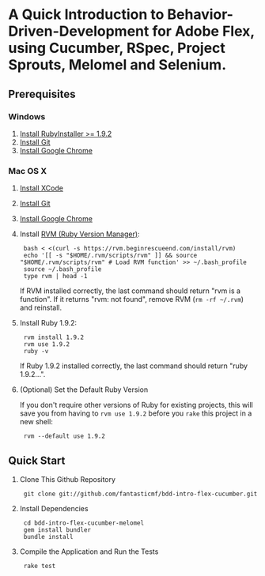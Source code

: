 # A Quick Introduction to Behavior-Driven-Development for Adobe Flex, using Cucumber, RSpec, Project Sprouts, Melomel and Selenium. #



## Prerequisites ##

### Windows ###

1. [Install RubyInstaller >= 1.9.2](http://rubyinstaller.org/downloads/)
2. [Install Git](http://code.google.com/p/msysgit/downloads/list?can=3)
3. [Install Google Chrome](http://google.com/chrome/)

### Mac OS X ###

1. [Install XCode](http://developer.apple.com/xcode/)
2. [Install Git](http://code.google.com/p/git-osx-installer/downloads/list?can=3)
3. [Install Google Chrome](http://google.com/chrome/)
4. Install [RVM (Ruby Version Manager)](https://rvm.beginrescueend.com/):

        bash < <(curl -s https://rvm.beginrescueend.com/install/rvm)
        echo '[[ -s "$HOME/.rvm/scripts/rvm" ]] && source "$HOME/.rvm/scripts/rvm" # Load RVM function' >> ~/.bash_profile
        source ~/.bash_profile
        type rvm | head -1

    If RVM installed correctly, the last command should return "rvm is a function". If it returns "rvm: not found", remove RVM (`rm -rf ~/.rvm`) and reinstall.

5. Install Ruby 1.9.2:

        rvm install 1.9.2
        rvm use 1.9.2
        ruby -v

    If Ruby 1.9.2 installed correctly, the last command should return "ruby 1.9.2...".

6. (Optional) Set the Default Ruby Version

    If you don't require other versions of Ruby for existing projects, this will save you from having to `rvm use 1.9.2` before you `rake` this project in a new shell:

        rvm --default use 1.9.2



## Quick Start ##

1. Clone This Github Repository

        git clone git://github.com/fantasticmf/bdd-intro-flex-cucumber.git

2. Install Dependencies

        cd bdd-intro-flex-cucumber-melomel
        gem install bundler
        bundle install

4. Compile the Application and Run the Tests

        rake test
